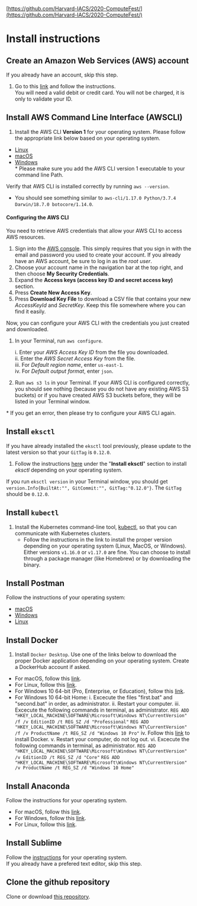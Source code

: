 
[https://github.com/Harvard-IACS/2020-ComputeFest/](https://github.com/Harvard-IACS/2020-ComputeFest/)  

  

# Install instructions  
  
  
  
## Create an Amazon Web Services (AWS) account  
If you already have an account, skip this step.  
1. Go to this [link](https://portal.aws.amazon.com/billing/signup) and follow the instructions.  
You will need a valid debit or credit card. You will not be charged, it is only to validate your ID.  
  
## Install AWS Command Line Interface (AWSCLI)  
  
1. Install the AWS CLI **Version 1** for your operating system. Please follow the appropriate link below based on your operating system.  
* [Linux](https://docs.aws.amazon.com/cli/latest/userguide/install-linux.html)  
* [macOS](https://docs.aws.amazon.com/cli/latest/userguide/install-macos.html)  
* [Windows](https://docs.aws.amazon.com/cli/latest/userguide/install-windows.html#install-msi-on-windows)  
\* Please make sure you add the AWS CLI version 1 executable to your command line Path.  
  
Verify that AWS CLI is installed correctly by running `aws --version`.  
* You should see something similar to `aws-cli/1.17.0 Python/3.7.4 Darwin/18.7.0 botocore/1.14.0`.  
  
#### Configuring the AWS CLI  
You need to retrieve AWS credentials that allow your AWS CLI to access AWS resources.  
  
1. Sign into the [AWS console]([https://aws.amazon.com/console/](https://aws.amazon.com/console/)). This simply requires that you sign in with the email and password you used to create your account. If you already have an AWS account, be sure to log in as the _root user_.  
2. Choose your account name in the navigation bar at the top right, and then choose **My Security Credentials**.  
3. Expand the **Access keys (access key ID and secret access key)** section.  
4. Press **Create New Access Key**.  
5. Press **Download Key File** to download a CSV file that contains your new _AccessKeyId_ and _SecretKey_. Keep this file somewhere where you can find it easily.  
  
Now, you can configure your AWS CLI with the credentials you just created and downloaded.  
  
1. In your Terminal, run `aws configure`.  
  
	i. Enter your _AWS Access Key ID_ from the file you downloaded.  
	ii. Enter the _AWS Secret Access Key_ from the file.  
	iii. For _Default region name_, enter ``us-east-1``.  
	iv. For _Default output format_, enter ``json``.  
  
2. Run `aws s3 ls` in your Terminal. If your AWS CLI is configured correctly, you should see nothing (because you do not have any existing AWS S3 buckets) or if you have created AWS S3 buckets before, they will be listed in your Terminal window.  
  
\* If you get an error, then please try to configure your AWS CLI again.  
  
## Install `eksctl`
If you have already installed the `eksctl` tool previously, please update to the latest version so that your `GitTag` is `0.12.0`.  
  
1. Follow the instructions [here]([https://docs.aws.amazon.com/eks/latest/userguide/getting-started-eksctl.html#w243aac11b7b5b9b7b1](https://docs.aws.amazon.com/eks/latest/userguide/getting-started-eksctl.html#w243aac11b7b5b9b7b1)) under the "**Install eksctl**" section to install _eksctl_ depending on your operating system.  
  
If you run `eksctl version` in your Terminal window, you should get `version.Info{BuiltAt:"", GitCommit:"", GitTag:"0.12.0"}`. The `GitTag` should be `0.12.0`.  
  
  
  
## Install `kubectl`  
  
1. Install the Kubernetes command-line tool, [kubectl](https://kubernetes.io/docs/tasks/tools/install-kubectl/), so that you can communicate with Kubernetes clusters.  
	* Follow the instructions in the link to install the proper version depending on your operating system (Linux, MacOS, or Windows). Either versions `v1.16.0` or `v1.17.0` are fine. You can choose to install through a package manager (like Homebrew) or by downloading the binary.  
  
## Install Postman  
Follow the instructions of your operating system:  
* [macOS](https://learning.getpostman.com/docs/postman/launching-postman/installation-and-updates/#installing-postman-on-mac)  
* [Windows](https://learning.getpostman.com/docs/postman/launching-postman/installation-and-updates/#installing-postman-on-windows)  
* [Linux](https://learning.getpostman.com/docs/postman/launching-postman/installation-and-updates/#installing-postman-on-linux)  
  
## Install Docker  
  
1. Install `Docker Desktop`. Use one of the links below to download the proper Docker application depending on your operating system. Create a DockerHub account if asked.  
* For macOS, follow this [link](https://docs.docker.com/docker-for-mac/install/).  
* For Linux, follow this [link](https://docs.docker.com/install/linux/docker-ce/ubuntu/).  
* For Windows 10 64-bit (Pro, Enterprise, or Education), follow this [link](https://docs.docker.com/docker-for-windows/install/).  
* For Windows 10 64-bit Home:
	i.	Excecute the files "first.bat" and "second.bat" in order, as administrator.
	ii. 	Restart your computer.
	iii. 	Excecute the following commands in terminal, as administrator.
		``REG ADD "HKEY_LOCAL_MACHINE\SOFTWARE\Microsoft\Windows NT\CurrentVersion" /f /v EditionID /t REG_SZ /d "Professional"``
		``REG ADD "HKEY_LOCAL_MACHINE\SOFTWARE\Microsoft\Windows NT\CurrentVersion" /f /v ProductName /t REG_SZ /d "Windows 10 Pro"``
	iv.	Follow this [link](https://docs.docker.com/docker-for-windows/install/) to install Docker.
	v.	Restart your computer, do not log out.
	vi.	Excecute the following commands in terminal, as administrator.
		``REG ADD "HKEY_LOCAL_MACHINE\SOFTWARE\Microsoft\Windows NT\CurrentVersion" /v EditionID /t REG_SZ /d "Core"``
		``REG ADD "HKEY_LOCAL_MACHINE\SOFTWARE\Microsoft\Windows NT\CurrentVersion" /v ProductName /t REG_SZ /d "Windows 10 Home"``
  
## Install Anaconda  
  
Follow the instructions for your operating system.  
* For macOS, follow this [link](https://docs.anaconda.com/anaconda/install/mac-os/).  
* For Windows, follow this [link](https://docs.anaconda.com/anaconda/install/windows/).  
* For Linux, follow this [link](https://docs.anaconda.com/anaconda/install/linux/).  
  
## Install Sublime  
Follow the [instructions](https://www.sublimetext.com/3) for your operating system.  
If you already have a prefered text editor, skip this step.  
  
  
## Clone the github repository  
  
Clone or download [this repository](https://github.com/Harvard-IACS/2020-ComputeFest/).
